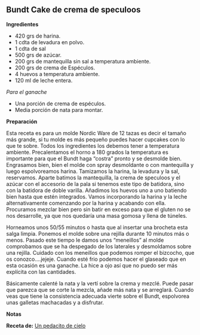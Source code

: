 ## Bundt Cake de crema de speculoos

**Ingredientes**

- 420 grs de harina.
- 1 cdta de  levadura en polvo.
- 1 cdta de sal
- 500 grs de azúcar.
- 200 grs de mantequilla sin sal a temperatura ambiente.
- 200 grs de crema de Espéculos.
- 4 huevos a temperatura ambiente.
- 120 ml de leche entera.

*Para el ganache*

- Una porción de crema de espéculos.
- Media porción de nata para montar.

**Preparación**

Esta receta es para un molde Nordic Ware de 12 tazas es decir el tamaño más grande, si tu molde es más pequeño puedes hacer cupcakes con lo que te sobre.
Todos los ingredientes los debemos tener a temperatura ambiente.
Precalentamos el horno a 180 grados la temperatura es importante para que el Bundt haga “costra” pronto y se desmolde bien.
Engrasamos bien, bien el molde con spray desmoldante o con mantequilla y luego espolvoreamos harina.
Tamizamos la harina, la levadura y la sal, reservamos.
Aparte batimos la mantequilla,  la crema de speculoos y el azúcar con el accesorio de la pala si tenemos este tipo de batidora, sino con la batidora de doble varilla. 
Añadimos los huevos uno a uno batiendo bien hasta que estén integrados.
Vamos incorporando la harina y la leche alternativamente comenzando por la harina y acabando con ella.
Procuramos mezclar bien pero sin batir en exceso para que el gluten no se nos desarrolle, ya que nos quedaría una masa gomosa y llena de túneles.

Horneamos unos 50/55 minutos o hasta que al insertar una brocheta esta salga limpia.
Ponemos el molde sobre una rejilla durante 10 minutos más o menos.
Pasado este tiempo le damos unos “meneillos” al molde comprobamos que se ha despegado de los laterales y desmoldamos sobre una rejilla. Cuidado con los meneillos que podemos romper el bizcocho, que os conozco….jejeje.
Cuando esté frio podemos hacer el glaseado que en esta ocasión es una ganache.
La hice a ojo así que no puedo ser más explícita con las cantidades.

Básicamente calenté la nata y la vertí sobre la crema y mezclé. Puede pasar que parezca que se corte la mezcla, añade más nata y se arreglará.
Cuando veas que tiene la consistencia adecuada vierte sobre el Bundt, espolvorea unas galletas machacadas y a disfrutar.

**Notas**



**Receta de:** [Un pedacito de cielo](http://unpedacitodecielocr.blogspot.com.es/2016/01/bundt-cake-de-crema-de-speculoos.html)